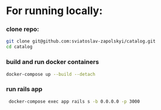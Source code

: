 # For running locally:

### clone repo:

```bash
git clone git@github.com:sviatoslav-zapolskyi/catalog.git
cd catalog
```

### build and run docker containers

```bash
docker-compose up --build --detach
```

### run rails app

```bash
 docker-compose exec app rails s -b 0.0.0.0 -p 3000
```
